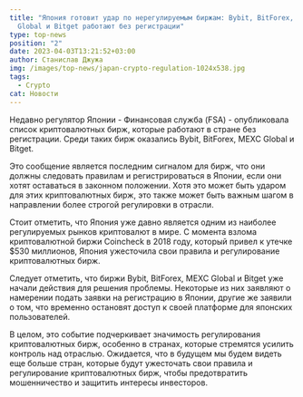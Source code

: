 ```yaml
---
title: "Япония готовит удар по нерегулируемым биржам: Bybit, BitForex, MEXC
  Global и Bitget работают без регистрации"
type: top-news
position: "2"
date: 2023-04-03T13:21:52+03:00
author: Станислав Джужа
img: /images/top-news/japan-crypto-regulation-1024x538.jpg
tags:
  - Crypto
cat: Новости
---
```

Недавно регулятор Японии - Финансовая служба (FSA) - опубликовала список криптовалютных бирж, которые работают в стране без регистрации. Среди таких бирж оказались Bybit, BitForex, MEXC Global и Bitget.

Это сообщение является последним сигналом для бирж, что они должны следовать правилам и регистрироваться в Японии, если они хотят оставаться в законном положении. Хотя это может быть ударом для этих криптовалютных бирж, это также может быть важным шагом в направлении более строгой регулировки в отрасли.

Стоит отметить, что Япония уже давно является одним из наиболее регулируемых рынков криптовалют в мире. С момента взлома криптовалютной биржи Coincheck в 2018 году, который привел к утечке $530 миллионов, Япония ужесточила свои правила и регулирование криптовалютных бирж.

Следует отметить, что биржи Bybit, BitForex, MEXC Global и Bitget уже начали действия для решения проблемы. Некоторые из них заявляют о намерении подать заявки на регистрацию в Японии, другие же заявили о том, что временно остановят доступ к своей платформе для японских пользователей.

В целом, это событие подчеркивает значимость регулирования криптовалютных бирж, особенно в странах, которые стремятся усилить контроль над отраслью. Ожидается, что в будущем мы будем видеть еще больше стран, которые будут ужесточать свои правила и регулирование криптовалютных бирж, чтобы предотвратить мошенничество и защитить интересы инвесторов.
